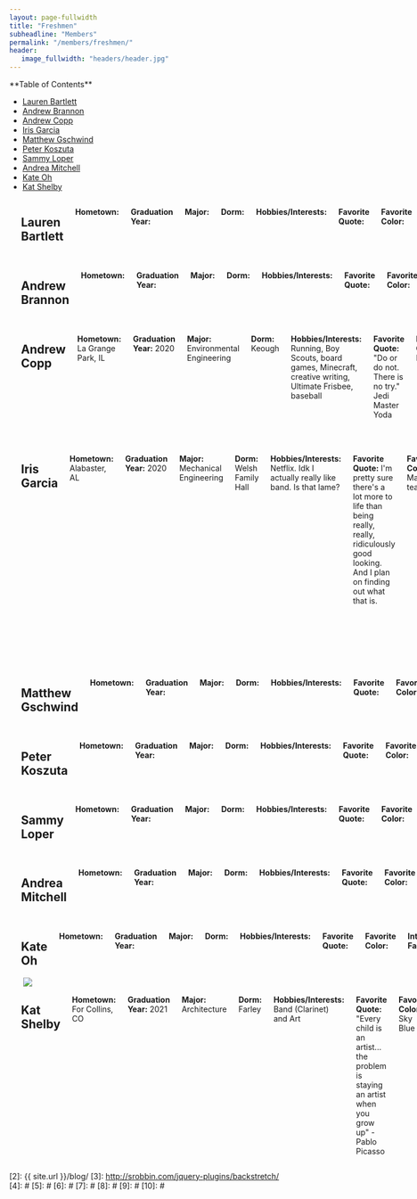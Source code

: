 ```yaml
---
layout: page-fullwidth
title: "Freshmen"
subheadline: "Members"
permalink: "/members/freshmen/"
header:
   image_fullwidth: "headers/header.jpg"
---
```


<div class="row">
<div class="medium-4 medium-push-8 columns" markdown="1">
<div class="panel radius" markdown="1">
**Table of Contents**

* <a href="#lauren_bartlett">Lauren Bartlett</a>
* <a href="#andrew_brannon">Andrew Brannon</a>
* <a href="#andrew_copp">Andrew Copp</a>
* <a href="#iris_garcia">Iris Garcia</a>
* <a href="#matthew_gschwind">Matthew Gschwind</a>
* <a href="#peter_koszuta">Peter Koszuta</a>
* <a href="#sammy_loper">Sammy Loper</a>
* <a href="#andrea_mitchell">Andrea Mitchell</a>
* <a href="#kate_oh">Kate Oh</a>
* <a href="#kat_shelby">Kat Shelby</a>

</div>
</div><!-- /.medium-4.columns -->



<div class="medium-8 medium-pull-4 columns" markdown="1">
<a name="lauren_bartlett"></a> 

## Lauren Bartlett

**Hometown:**

**Graduation Year:**

**Major:**

**Dorm:**

**Hobbies/Interests:**

**Favorite Quote:**

**Favorite Color:**

**Interesting Fact(s):**

**Future Plans:**

**Dream Job:**

**Favorite Song:**

**Favorite Place on Campus:**

**Favorite Band Memory:**

</div><!-- /.medium-8.columns -->
</div>



<div class="row">
<div class="medium-4 medium-push-8 columns" markdown="1"> 
&nbsp;

<!-- <img src="{{ site.url }}/images/bios/name.jpg"> -->
</div><!-- /.medium-4.columns -->
<div class="medium-8 medium-pull-4 columns" markdown="1">
<a name="andrew_brannon"></a> 

## Andrew Brannon

**Hometown:** 

**Graduation Year:**

**Major:** 

**Dorm:**

**Hobbies/Interests:**

**Favorite Quote:**

**Favorite Color:**

**Interesting Fact(s):**

**Future Plans:**

**Dream Job:**

**Favorite Song:**

**Favorite Place on Campus:**

**Favorite Band Memory:**


</div><!-- /.medium-8.columns -->
</div>



<div class="row">
<div class="medium-4 medium-push-8 columns" markdown="1"> 
&nbsp;

<!-- <img src="{{ site.url }}/images/bios/name.jpg"> -->
</div><!-- /.medium-4.columns -->
<div class="medium-8 medium-pull-4 columns" markdown="1">
<a name="andrew_copp"></a> 

## Andrew Copp

**Hometown:** La Grange Park, IL

**Graduation Year:** 2020

**Major:** Environmental Engineering

**Dorm:** Keough

**Hobbies/Interests:** Running, Boy Scouts, board games, Minecraft, creative writing, Ultimate Frisbee, baseball

**Favorite Quote:** "Do or do not. There is no try." Jedi Master Yoda

**Favorite Color:** Blue

**Interesting Fact(s):** I have an extra half of a vertebrae in my spine and an extra rib. 

**Future Plans:** Attending the University of Notre Dame for the next 4 years.

**Dream Job:** National Park Service Ranger

**Favorite Song:** America - Imagine Dragons

**Favorite Place on Campus:** Jordan Hall of Science

**Favorite Band Memory:** Band camp and making the marching band.


</div><!-- /.medium-8.columns -->
</div>




<div class="row">
<div class="medium-4 medium-push-8 columns" markdown="1"> 
&nbsp;

<!-- <img src="{{ site.url }}/images/bios/name.jpg"> -->
</div><!-- /.medium-4.columns -->
<div class="medium-8 medium-pull-4 columns" markdown="1">
<a name="iris_garcia"></a> 

## Iris Garcia

**Hometown:** Alabaster, AL

**Graduation Year:** 2020

**Major:** Mechanical Engineering

**Dorm:** Welsh Family Hall

**Hobbies/Interests:** Netflix. Idk I actually really like band. Is that lame?

**Favorite Quote:** I'm pretty sure there's a lot more to life than being really, really, ridiculously good looking. And I plan on finding out what that is.

**Favorite Color:** Maroon, teal

**Interesting Fact(s):** I can do a mean cartwheel

**Future Plans:** Travel, make bank, honestly just love the life I'm living

**Dream Job:** Disney Imagineer

**Favorite Song:** Right now they're "Crazy=Genius", "Me Too"

**Favorite Place on Campus:** Subject to change: my bed. I am tired 25/8

**Favorite Band Memory:** Band of the the Fighting Irish memory? Meeting all you lovely peopl!! Band in general? Going to Disney World with all my band friends last year


</div><!-- /.medium-8.columns -->
</div>




<div class="row">
<div class="medium-4 medium-push-8 columns" markdown="1"> 
&nbsp;

<!-- <img src="{{ site.url }}/images/bios/name.jpg"> -->
</div><!-- /.medium-4.columns -->
<div class="medium-8 medium-pull-4 columns" markdown="1">
<a name="matthew_gschwind"></a> 

## Matthew Gschwind

**Hometown:** 

**Graduation Year:**

**Major:** 

**Dorm:**

**Hobbies/Interests:**

**Favorite Quote:**

**Favorite Color:**

**Interesting Fact(s):**

**Future Plans:**

**Dream Job:**

**Favorite Song:**

**Favorite Place on Campus:**

**Favorite Band Memory:**


</div><!-- /.medium-8.columns -->
</div>



<div class="row">
<div class="medium-4 medium-push-8 columns" markdown="1"> 
&nbsp;

<!-- <img src="{{ site.url }}/images/bios/name.jpg"> -->
</div><!-- /.medium-4.columns -->
<div class="medium-8 medium-pull-4 columns" markdown="1">
<a name="peter_koszuta"></a> 

## Peter Koszuta

**Hometown:** 

**Graduation Year:**

**Major:** 

**Dorm:**

**Hobbies/Interests:**

**Favorite Quote:**

**Favorite Color:**

**Interesting Fact(s):**

**Future Plans:**

**Dream Job:**

**Favorite Song:**

**Favorite Place on Campus:**

**Favorite Band Memory:**


</div><!-- /.medium-8.columns -->
</div>



<div class="row">
<div class="medium-4 medium-push-8 columns" markdown="1"> 
&nbsp;

<!-- <img src="{{ site.url }}/images/bios/name.jpg"> -->
</div><!-- /.medium-4.columns -->
<div class="medium-8 medium-pull-4 columns" markdown="1">
<a name="sammy_loper"></a> 

## Sammy Loper

**Hometown:** 

**Graduation Year:**

**Major:** 

**Dorm:**

**Hobbies/Interests:**

**Favorite Quote:**

**Favorite Color:**

**Interesting Fact(s):**

**Future Plans:**

**Dream Job:**

**Favorite Song:**

**Favorite Place on Campus:**

**Favorite Band Memory:**


</div><!-- /.medium-8.columns -->
</div>



<div class="row">
<div class="medium-4 medium-push-8 columns" markdown="1"> 
&nbsp;

<!-- <img src="{{ site.url }}/images/bios/name.jpg"> -->
</div><!-- /.medium-4.columns -->
<div class="medium-8 medium-pull-4 columns" markdown="1">
<a name="andrea_mitchell"></a> 

## Andrea Mitchell

**Hometown:** 

**Graduation Year:**

**Major:** 

**Dorm:**

**Hobbies/Interests:**

**Favorite Quote:**

**Favorite Color:**

**Interesting Fact(s):**

**Future Plans:**

**Dream Job:**

**Favorite Song:**

**Favorite Place on Campus:**

**Favorite Band Memory:**


</div><!-- /.medium-8.columns -->
</div>



<div class="row">
<div class="medium-4 medium-push-8 columns" markdown="1"> 
&nbsp;

<!-- <img src="{{ site.url }}/images/bios/name.jpg"> -->
</div><!-- /.medium-4.columns -->
<div class="medium-8 medium-pull-4 columns" markdown="1">
<a name="kate_oh"></a> 

## Kate Oh

**Hometown:** 

**Graduation Year:**

**Major:** 

**Dorm:**

**Hobbies/Interests:**

**Favorite Quote:**

**Favorite Color:**

**Interesting Fact(s):**

**Future Plans:**

**Dream Job:**

**Favorite Song:**

**Favorite Place on Campus:**

**Favorite Band Memory:**


</div><!-- /.medium-8.columns -->
</div>



<div class="row">
<div class="medium-4 medium-push-8 columns" markdown="1"> 
&nbsp;

<img src="{{ site.url }}/images/bios/kat.png">
</div><!-- /.medium-4.columns -->
<div class="medium-8 medium-pull-4 columns" markdown="1">
<a name="kat_shelby"></a> 

## Kat Shelby

**Hometown:** For Collins, CO

**Graduation Year:** 2021

**Major:** Architecture

**Dorm:** Farley

**Hobbies/Interests:** Band (Clarinet) and Art

**Favorite Quote:** "Every child is an artist... the problem is staying an artist when you grow up" - Pablo Picasso

**Favorite Color:** Sky Blue

**Interesting Fact(s):** Love Cats

**Future Plans:** Intern during the summer and after college until I become a licensed architect

**Dream Job:** Architect

**Favorite Song:** I'm Yours

**Favorite Place on Campus:** Bond Hall

**Favorite Band Memory:** State Championships Freshman Year in High School for Marching Band


</div><!-- /.medium-8.columns -->
</div>

 [1]: http://kramdown.gettalong.org/converter/html.html#toc
 [2]: {{ site.url }}/blog/
 [3]: http://srobbin.com/jquery-plugins/backstretch/
 [4]: #
 [5]: #
 [6]: #
 [7]: #
 [8]: #
 [9]: #
 [10]: #